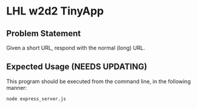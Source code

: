 # LHL w2d2 TinyApp

## Problem Statement

Given a short URL, respond with the normal (long) URL.

## Expected Usage (NEEDS UPDATING)

This program should be executed from the command line, in the following manner:

`node express_server.js`

